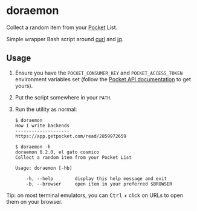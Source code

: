 # doraemon

Collect a random item from your [Pocket](https://getpocket.com) List.

Simple wrapper Bash script around [curl](https://curl.haxx.se/) and
[jq](https://stedolan.github.io/jq/).

## Usage

1. Ensure you have the `POCKET_CONSUMER_KEY` and `POCKET_ACCESS_TOKEN`
   environment variables set (follow the
   [Pocket API documentation](https://getpocket.com/developer/)
   to get yours).

2. Put the script somewhere in your `PATH`.

3. Run the utility as normal:

   ```console
   $ doraemon
   How I write backends
   --------------------
   https://app.getpocket.com/read/2859972659

   $ doraemon -h
   doraemon 0.2.0, el gato cosmico
   Collect a random item from your Pocket List

   Usage: doraemon [-hb]

       -h, --help        display this help message and exit
       -b, --browser     open item in your preferred $BROWSER

   ```

Tip: on most terminal emulators, you can <kbd>Ctrl</kbd> + click on URLs to
open them on your browser.
